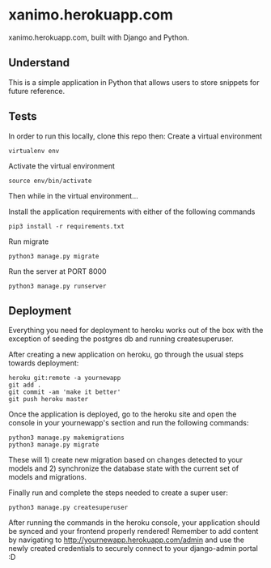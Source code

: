 # xanimo.herokuapp.com
xanimo.herokuapp.com, built with Django and Python.

## Understand
This is a simple application in Python that allows users to store snippets for future reference.

## Tests
In order to run this locally, clone this repo then:
Create a virtual environment 
```
virtualenv env
```

Activate the virtual environment  
```
source env/bin/activate
```

Then while in the virtual environment... 

Install the application requirements with either of the following commands
```
pip3 install -r requirements.txt
```

Run migrate
```
python3 manage.py migrate
```

Run the server at PORT 8000
```
python3 manage.py runserver
```

## Deployment
Everything you need for deployment to heroku works out of the box with the exception of seeding the postgres db and running createsuperuser.

After creating a new application on heroku, go through the usual steps towards deployment:
```
heroku git:remote -a yournewapp
git add .
git commit -am 'make it better'
git push heroku master
```
Once the application is deployed, go to the heroku site and open the console in your yournewapp's section and run the following commands:
```
python3 manage.py makemigrations
python3 manage.py migrate
```
These will 1) create new migration based on changes detected to your models and 2) synchronize the database state with the current set of models and migrations.

Finally run and complete the steps needed to create a super user:
```
python3 manage.py createsuperuser
```
After running the commands in the heroku console, your application should be synced and your frontend properly rendered!  Remember to add content by navigating to http://yournewapp.herokuapp.com/admin and use the newly created credentials to securely connect to your django-admin portal :D




